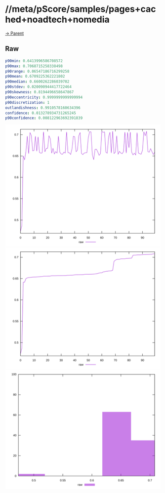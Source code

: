 
# //meta/pScore/samples/pages+cached+noadtech+nomedia

[→ Parent](../..)


## Raw


```yaml
p90min: 0.6413996586708572
p90max: 0.7068715258338498
p90range: 0.06547186716299258
p90mean: 0.6709225362221802
p90median: 0.6600262286039702
p90stdev: 0.020090944417722464
p90skewness: 0.8194496658647867
p90eccentricity: 0.9999999999999994
p90discretization: 1
outlandishness: 0.9910578160634396
confidence: 0.013278934731265245
p90confidence: 0.008122963692391839

```

![PLOT: raw-values](./raw/values.svg)![PLOT: raw-sorted](./raw/sorted.svg)![PLOT: raw-histogram](./raw/histogram.svg)